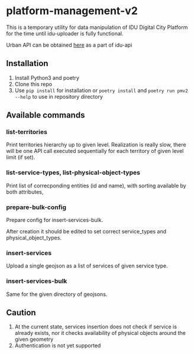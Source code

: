 # platform-management-v2

This is a temporary utility for data manipulation of IDU Digital City Platform for the time until idu-uploader is fully functional.

Urban API can be obtained [here](https://github.com/iduprojects/idu_api) as a part of idu-api

## Installation

1. Install Python3 and poetry
2. Clone this repo
3. Use `pip install` for installation or `poetry install` and `poetry run pmv2 --help` to use in repository directory

## Available commands

### list-territories

Print territories hierarchy up to given level. Realization is really slow, there will be one API call executed sequentially for each territory of given level limit (if set).

### list-service-types, list-physical-object-types

Print list of correcponding entities (id and name), with sorting available by both attributes,

### prepare-bulk-config

Prepare config for insert-services-bulk.

After creation it should be edited to set correct service_types and physical_object_types.

### insert-services

Upload a single geojson as a list of services of given service type.

### insert-services-bulk

Same for the given directory of geojsons.

## Caution

1. At the current state, services insertion does not check if service is already exists, nor it checks availability of physical objects around the given geometry
2. Authentication is not yet supported
